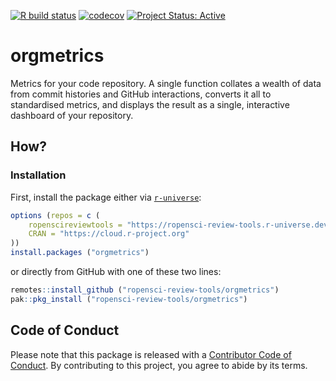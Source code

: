<!-- badges: start -->

[![R build
status](https://github.com/ropensci-review-tools/orgmetrics/workflows/R-CMD-check/badge.svg)](https://github.com/ropensci-review-tools/orgmetrics/actions?query=workflow%3AR-CMD-check)
[![codecov](https://codecov.io/gh/ropensci-review-tools/orgmetrics/branch/main/graph/badge.svg)](https://app.codecov.io/gh/ropensci-review-tools/orgmetrics)
[![Project Status:
Active](https://www.repostatus.org/badges/latest/active.svg)](https://www.repostatus.org/#active)
<!-- badges: end -->

# orgmetrics

Metrics for your code repository. A single function collates a wealth of data
from commit histories and GitHub interactions, converts it all to standardised
metrics, and displays the result as a single, interactive dashboard of your
repository.

## How?

### Installation

First, install the package either via [`r-universe`](https://r-universe.dev):

``` r
options (repos = c (
    ropenscireviewtools = "https://ropensci-review-tools.r-universe.dev",
    CRAN = "https://cloud.r-project.org"
))
install.packages ("orgmetrics")
```
or directly from GitHub with one of these two lines:

``` r
remotes::install_github ("ropensci-review-tools/orgmetrics")
pak::pkg_install ("ropensci-review-tools/orgmetrics")
```

## Code of Conduct

Please note that this package is released with a [Contributor Code of
Conduct](https://ropensci.org/code-of-conduct/). By contributing to this
project, you agree to abide by its terms.
